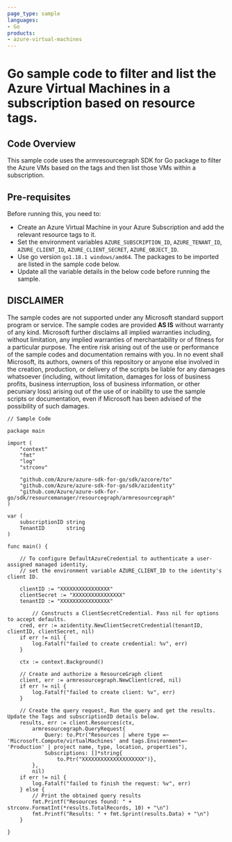 ```yaml
---
page_type: sample
languages:
- Go
products:
- azure-virtual-machines	
---
```



# Go sample code to filter and list the Azure Virtual Machines in a subscription based on resource tags.


 ## Code Overview
 
 This sample code uses the armresourcegraph SDK for Go package to filter the Azure VMs based on the tags and then list those VMs within a subscription.
 
 ##  Pre-requisites
 Before running this, you need to: 
 - Create an Azure Virtual Machine in your Azure Subscription and add the relevant resource tags to it.
 - Set the environment variables `AZURE_SUBSCRIPTION_ID`, `AZURE_TENANT_ID`, `AZURE_CLIENT_ID`, `AZURE_CLIENT_SECRET`, `AZURE_OBJECT_ID`.
 - Use go version `go1.18.1 windows/amd64`. The packages to be imported are listed in the sample code below.
 - Update all the variable details in the below code before running the sample.


## DISCLAIMER

The sample codes are not supported under any Microsoft standard support program or service. The sample codes are provided **AS IS** without warranty of any kind. Microsoft further disclaims all implied warranties including, without limitation, any implied warranties of merchantability or of fitness for a particular purpose. The entire risk arising out of the use or performance of the sample codes and documentation remains with you. In no event shall Microsoft, its authors, owners of this repository or anyone else involved in the creation, production, or delivery of the scripts be liable for any damages whatsoever (including, without limitation, damages for loss of business profits, business interruption, loss of business information, or other pecuniary loss) arising out of the use of or inability to use the sample scripts or documentation, even if Microsoft has been advised of the possibility of such damages. 

```
// Sample Code

package main

import (
	"context"
	"fmt"
	"log"
	"strconv"

	"github.com/Azure/azure-sdk-for-go/sdk/azcore/to"
	"github.com/Azure/azure-sdk-for-go/sdk/azidentity"
	"github.com/Azure/azure-sdk-for-go/sdk/resourcemanager/resourcegraph/armresourcegraph"
)

var (
	subscriptionID string
	TenantID       string
)

func main() {

	// To configure DefaultAzureCredential to authenticate a user-assigned managed identity,
	// set the environment variable AZURE_CLIENT_ID to the identity's client ID.

	clientID := "XXXXXXXXXXXXXXXX"
	clientSecret := "XXXXXXXXXXXXXXXX"
	tenantID := "XXXXXXXXXXXXXXXX"

        // Constructs a ClientSecretCredential. Pass nil for options to accept defaults.
	cred, err := azidentity.NewClientSecretCredential(tenantID, clientID, clientSecret, nil)
	if err != nil {
		log.Fatalf("failed to create credential: %v", err)
	}

	ctx := context.Background()

	// Create and authorize a ResourceGraph client
	client, err := armresourcegraph.NewClient(cred, nil)
	if err != nil {
		log.Fatalf("failed to create client: %v", err)
	}

	// Create the query request, Run the query and get the results. Update the Tags and subscriptionID details below.
	results, err := client.Resources(ctx,
		armresourcegraph.QueryRequest{
			Query: to.Ptr("Resources | where type =~ 'Microsoft.Compute/virtualMachines' and tags.Environment=~ 'Production' | project name, type, location, properties"),
			Subscriptions: []*string{
				to.Ptr("XXXXXXXXXXXXXXXXXXXX")},
		},
		nil)
	if err != nil {
		log.Fatalf("failed to finish the request: %v", err)
	} else {
		// Print the obtained query results
		fmt.Printf("Resources found: " + strconv.FormatInt(*results.TotalRecords, 10) + "\n")
		fmt.Printf("Results: " + fmt.Sprint(results.Data) + "\n")
	}

}

```
